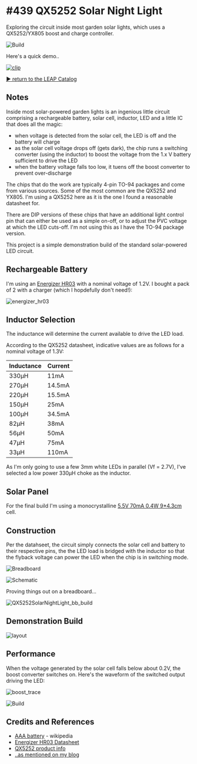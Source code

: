 # #439 QX5252 Solar Night Light

Exploring the circuit inside most garden solar lights, which uses a QX5252/YX805 boost and charge controller.

![Build](./assets/QX5252SolarNightLight_build.jpg?raw=true)

Here's a quick demo..

[![clip](https://img.youtube.com/vi/RFV3R29ny8E/0.jpg)](https://www.youtube.com/watch?v=RFV3R29ny8E)

[:arrow_forward: return to the LEAP Catalog](https://leap.tardate.com)

## Notes

Inside most solar-powered garden lights is an ingenious little circuit comprising a rechargeable battery, solar cell,
inductor, LED and a little IC that does all the magic:

* when voltage is detected from the solar cell, the LED is off and the battery will charge
* as the solar cell voltage drops off (gets dark), the chip runs a switching converter (using the inductor) to boost the voltage from the 1.x V battery sufficient to drive the LED
* when the battery voltage falls too low, it tuens off the boost converter to prevent over-discharge

The chips that do the work are typically 4-pin TO-94 packages and come from various sources. Some of the most common
are the QX5252 and YX805. I'm using a QX5252 here as it is the one I found a reasonable datasheet for.

There are DIP versions of these chips that have an additional light control pin that can either be used as a simple on-off, or to adjust the
PVC voltage at which the LED cuts-off. I'm not using this as I have the TO-94 package version.

This project is a simple demonstration build of the standard solar-powered LED circuit.


## Rechargeable Battery

I'm using an [Energizer HR03](http://data.energizer.com/pdfs/hr03-1000_eu.pdf)
with a nominal voltage of 1.2V. I bought a pack of 2 with a charger (which I hopdefully don't need!):

![energizer_hr03](./assets/energizer_hr03.jpg?raw=true)

## Inductor Selection

The inductance will determine the current available to drive the LED load.

According to the QX5252 datasheet, indicative values are as follows for a nominal voltage of 1.3V:

| Inductance | Current |
|------------|---------|
| 330µH      | 11mA    |
| 270µH      | 14.5mA  |
| 220µH      | 15.5mA  |
| 150µH      | 25mA    |
| 100µH      | 34.5mA  |
| 82µH       | 38mA    |
| 56µH       | 50mA    |
| 47µH       | 75mA    |
| 33µH       | 110mA   |


As I'm only going to use a few 3mm white LEDs in parallel (Vf = 2.7V), I've selected a low power 330µH choke as the inductor.


## Solar Panel

For the final build I'm using a monocrystalline
[5.5V 70mA 0.4W 9*4.3cm](https://www.aliexpress.com/item/Amzdeal-Frosted-Glass-Plate-Monocrystalline-Fast-Charger-Solar-Panel-Solar-Cell-5-5V-70mA-0-4W/32888318969.html)
cell.


## Construction

Per the datahseet, the circuit simply connects the solar cell and battery to their respective pins, the the LED load
is bridged with the inductor so that the flyback voltage can power the LED when the chip is in switching mode.

![Breadboard](./assets/QX5252SolarNightLight_bb.jpg?raw=true)

![Schematic](./assets/QX5252SolarNightLight_schematic.jpg?raw=true)

Proving things out on a breadboard...

![QX5252SolarNightLight_bb_build](./assets/QX5252SolarNightLight_bb_build.jpg?raw=true)


## Demonstration Build

![layout](./assets/layout.jpg?raw=true)


## Performance

When the voltage generated by the solar cell falls below about 0.2V, the boost converter switches on. Here's the waveform of the switched
output driving the LED:

![boost_trace](./assets/boost_trace.gif?raw=true)


![Build](./assets/QX5252SolarNightLight_build.jpg?raw=true)

## Credits and References
* [AAA battery](https://en.wikipedia.org/wiki/AAA_battery) - wikipedia
* [Energizer HR03 Datasheet](http://data.energizer.com/pdfs/hr03-1000_eu.pdf)
* [QX5252 product info](http://www.qxmd.com.cn/en/?product/QX5252.html)
* [..as mentioned on my blog](https://blog.tardate.com/2018/12/leap439-qx5252-solar-night-light.html)
